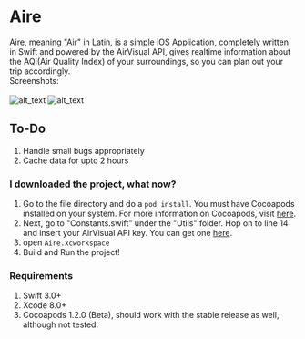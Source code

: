 # Aire
Aire, meaning "Air" in Latin, is a simple iOS Application, completely written in Swift and powered by the AirVisual API, gives realtime information about the AQI(Air Quality Index) of your surroundings, so you can plan out your trip accordingly.
<br>Screenshots: <br><br>
![alt_text](https://cloud.githubusercontent.com/assets/14857735/23821070/1f02ba32-064e-11e7-9a81-3fc623712b29.png)
![alt_text](https://cloud.githubusercontent.com/assets/14857735/23821071/1f0323f0-064e-11e7-98ec-ff011457440c.png)
<br>

## To-Do
1. Handle small bugs appropriately
2. Cache data for upto 2 hours

### I downloaded the project, what now?
1. Go to the file directory and do a ```pod install```. You must have Cocoapods installed on your system. For more information on Cocoapods, visit [here](https://cocoapods.org/).
2. Next, go to "Constants.swift" under the "Utils" folder. Hop on to line 14 and insert your AirVisual API key. You can get one [here](https://airvisual.com/api).
3. open ```Aire.xcworkspace```
4. Build and Run the project!

### Requirements
1. Swift 3.0+
2. Xcode 8.0+
3. Cocoapods 1.2.0 (Beta), should work with the stable release as well, although not tested.

